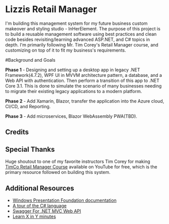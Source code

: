 # Lizzis Retail Manager


I'm building this management system for my future business custom makeover and styling studio - InHerElement. The purpose of this project is to build a reusable management software using best practices and clean code besides revisiting/learning advanced ASP.NET, and C# topics in depth. I'm primarily following Mr. Tim Corey's Retail Manager course, and customizing on top of it to fit my business's requirements.


#Background and Goals


**Phase 1** - Designing and setting up a desktop app in legacy .NET Framework(4.7.2), WPF UI in MVVM architecture pattern, a database, and a Web API with authentication. Then perform a transition of this app to .NET Core 3.1. This is done to simulate the scenario of many businesses needing to migrate their existing legacy applications to a modern platform.    


**Phase 2** - Add Xamarin, Blazor, transfer the application into the Azure cloud, CI/CD, and Reporting.

**Phase 3** - Add microservices, Blazor WebAssembly PWA(TBD).

## Credits


## Special Thanks


Huge shoutout to one of my favorite instructors Tim Corey for making [TimCo Retail Manager Course](https://www.youtube.com/playlist?list=PLLWMQd6PeGY0bEMxObA6dtYXuJOGfxSPx) available on YouTube for free, which is the primary resource followed on building this system. 


## Additional Resources
- [Windows Presentation Foundation documentation](https://learn.microsoft.com/en-us/dotnet/desktop/wpf/?view=netdesktop-7.0&WT.mc_id=dotnet-35129-website)
- [A tour of the C# language](https://learn.microsoft.com/en-us/dotnet/csharp/tour-of-csharp/)
- [Swagger For .NET MVC Web API]()
- [Learn X in Y minutes](https://learnxinyminutes.com/docs/csharp/)
